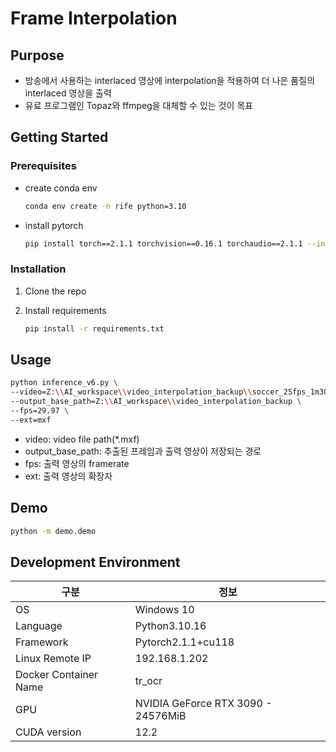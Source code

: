 # Frame Interpolation

## Purpose

- 방송에서 사용하는 interlaced 영상에 interpolation을 적용하여 더 나은 품질의 interlaced 영상을 출력
- 유료 프로그램인 Topaz와 ffmpeg을 대체할 수 있는 것이 목표

## Getting Started

### Prerequisites

- create conda env
    ```bash
    conda env create -n rife python=3.10
    ```

- install pytorch
    ```bash
    pip install torch==2.1.1 torchvision==0.16.1 torchaudio==2.1.1 --index-url https://download.pytorch.org/whl/cu118
    ```

### Installation

1. Clone the repo
2. Install requirements

    ```bash
    pip install -r requirements.txt
    ```
## Usage

```bash
python inference_v6.py \
--video=Z:\\AI_workspace\\video_interpolation_backup\\soccer_25fps_1m30s.mxf \
--output_base_path=Z:\\AI_workspace\\video_interpolation_backup \
--fps=29.97 \
--ext=mxf
```

- video: video file path(*.mxf)
- output_base_path: 추출된 프레임과 출력 영상이 저장되는 경로
- fps: 출력 영상의 framerate
- ext: 출력 영상의 확장자

## Demo

```bash
python -m demo.demo
```

## Development Environment

| 구분 | 정보 |
| --- | --- |
| OS | Windows 10 |
| Language | Python3.10.16 |
| Framework | Pytorch2.1.1+cu118 |
| Linux Remote IP | 192.168.1.202 |
| Docker Container Name | tr_ocr |
| GPU | NVIDIA GeForce RTX 3090 - 24576MiB |
| CUDA version | 12.2 |
